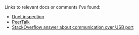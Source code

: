 Links to relevant docs or comments I've found:

-   [Duet inspection](https://github.com/deanm/deanm.github.com/blob/master/_posts/2014-12-18-DuetDisplay.markdown)
-   [PeerTalk](https://github.com/rsms/peertalk)
-   [StackOverflow answer about communication over USB port](https://stackoverflow.com/a/28715653)
